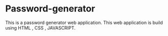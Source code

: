 # Password-generator
This is a password generator web application. This web application is build using HTML , CSS , JAVASCRIPT.
